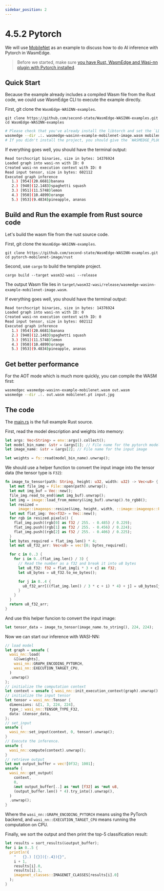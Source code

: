 ```yaml
---
sidebar_position: 2
---
```


# 4.5.2 Pytorch

We will use [MobileNet](https://github.com/second-state/WasmEdge-WASINN-examples/tree/master/pytorch-mobilenet-image) as an example to discuss how to do AI inference with Pytorch in WasmEdge.

> Before we started, make sure [you have Rust, WasmEdge and Wasi-nn plugin with Pytorch installed](../rust/setup).

## Quick Start

Because the example already includes a compiled Wasm file from the Rust code, we could use WasmEdge CLI to execute the example directly.

First, git clone the `WasmEdge-WASINN-examples`.

```
git clone https://github.com/second-state/WasmEdge-WASINN-examples.git
cd WasmEdge-WASINN-examples
```

```bash
# Please check that you've already install the libtorch and set the `LD_LIBRARY_PATH`.
wasmedge --dir .:. wasmedge-wasinn-example-mobilenet-image.wasm mobilenet.pt input.jpg
# If you didn't install the project, you should give the `WASMEDGE_PLUGIN_PATH` environment variable for specifying the WASI-NN plugin path.
```

If everything goes well, you should have the terminal output:

```bash
Read torchscript binaries, size in bytes: 14376924
Loaded graph into wasi-nn with ID: 0
Created wasi-nn execution context with ID: 0
Read input tensor, size in bytes: 602112
Executed graph inference
   1.) [954](20.6681)banana
   2.) [940](12.1483)spaghetti squash
   3.) [951](11.5748)lemon
   4.) [950](10.4899)orange
   5.) [953](9.4834)pineapple, ananas
```


## Build and Run the example from Rust source code

Let's build the wasm file from the rust source code.

First, git clone the `WasmEdge-WASINN-examples`.

```
git clone https://github.com/second-state/WasmEdge-WASINN-examples.git
cd pytorch-mobilenet-image/rust
```

Second, use `cargo` to build the template project.

```
cargo build --target wasm32-wasi --release
```

The output Wasm file lies in `target/wasm32-wasi/release/wasmedge-wasinn-example-mobilenet-image.wasm`.

If everything goes well, you should have the terminal output:

```bash
Read torchscript binaries, size in bytes: 14376924
Loaded graph into wasi-nn with ID: 0
Created wasi-nn execution context with ID: 0
Read input tensor, size in bytes: 602112
Executed graph inference
   1.) [954](20.6681)banana
   2.) [940](12.1483)spaghetti squash
   3.) [951](11.5748)lemon
   4.) [950](10.4899)orange
   5.) [953](9.4834)pineapple, ananas
```



## Get better performance

For the AOT mode which is much more quickly, you can compile the WASM first:

```bash
wasmedgec wasmedge-wasinn-example-mobilenet.wasm out.wasm
wasmedge --dir .:. out.wasm mobilenet.pt input.jpg
```




## The code

The [main.rs](https://github.com/second-state/WasmEdge-WASINN-examples/tree/master/pytorch-mobilenet-image/rust/src/main.rs) is the full example Rust source.

First, read the model description and weights into memory:

```rust
let args: Vec<String> = env::args().collect();
let model_bin_name: &str = &args[1]; // File name for the pytorch model
let image_name: &str = &args[2]; // File name for the input image

let weights = fs::read(model_bin_name).unwrap();
```

We should use a helper function to convert the input image into the tensor data (the tensor type is `F32`):

```rust
fn image_to_tensor(path: String, height: u32, width: u32) -> Vec<u8> {
  let mut file_img = File::open(path).unwrap();
  let mut img_buf = Vec::new();
  file_img.read_to_end(&mut img_buf).unwrap();
  let img = image::load_from_memory(&img_buf).unwrap().to_rgb8();
  let resized =
      image::imageops::resize(&img, height, width, ::image::imageops::FilterType::Triangle);
  let mut flat_img: Vec<f32> = Vec::new();
  for rgb in resized.pixels() {
    flat_img.push((rgb[0] as f32 / 255. - 0.485) / 0.229);
    flat_img.push((rgb[1] as f32 / 255. - 0.456) / 0.224);
    flat_img.push((rgb[2] as f32 / 255. - 0.406) / 0.225);
  }
  let bytes_required = flat_img.len() * 4;
  let mut u8_f32_arr: Vec<u8> = vec![0; bytes_required];

  for c in 0..3 {
    for i in 0..(flat_img.len() / 3) {
      // Read the number as a f32 and break it into u8 bytes
      let u8_f32: f32 = flat_img[i * 3 + c] as f32;
      let u8_bytes = u8_f32.to_ne_bytes();

      for j in 0..4 {
        u8_f32_arr[((flat_img.len() / 3 * c + i) * 4) + j] = u8_bytes[j];
      }
    }
  }
  return u8_f32_arr;
}
```

And use this helper funcion to convert the input image:

```rust
let tensor_data = image_to_tensor(image_name.to_string(), 224, 224);
```

Now we can start our inference with WASI-NN:

```rust
// load model
let graph = unsafe {
  wasi_nn::load(
    &[&weights],
    wasi_nn::GRAPH_ENCODING_PYTORCH,
    wasi_nn::EXECUTION_TARGET_CPU,
  )
  .unwrap()
};
// initialize the computation context
let context = unsafe { wasi_nn::init_execution_context(graph).unwrap() };
// initialize the input tensor
let tensor = wasi_nn::Tensor {
  dimensions: &[1, 3, 224, 224],
  type_: wasi_nn::TENSOR_TYPE_F32,
  data: &tensor_data,
};
// set_input
unsafe {
  wasi_nn::set_input(context, 0, tensor).unwrap();
}
// Execute the inference.
unsafe {
  wasi_nn::compute(context).unwrap();
}
// retrieve output
let mut output_buffer = vec![0f32; 1001];
unsafe {
  wasi_nn::get_output(
    context,
    0,
    &mut output_buffer[..] as *mut [f32] as *mut u8,
    (output_buffer.len() * 4).try_into().unwrap(),
  )
  .unwrap();
}
```

Where the `wasi_nn::GRAPH_ENCODING_PYTORCH` means using the PyTorch backend, and `wasi_nn::EXECUTION_TARGET_CPU` means running the computation on CPU.

Finally, we sort the output and then print the top-5 classification result:

```rust
let results = sort_results(&output_buffer);
for i in 0..5 {
  println!(
    "   {}.) [{}]({:.4}){}",
    i + 1,
    results[i].0,
    results[i].1,
    imagenet_classes::IMAGENET_CLASSES[results[i].0]
  );
}
```

